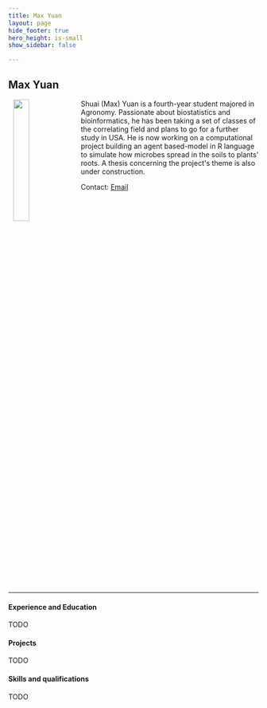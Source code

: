 ```yaml
---
title: Max Yuan
layout: page
hide_footer: true
hero_height: is-small
show_sidebar: false

---
```


## Max Yuan
<img src="{{site.url}}/alumni/max_yuan.jpg" align="left" hspace="10" width="25%">
Shuai (Max) Yuan is a fourth-year student majored in Agronomy. Passionate about biostatistics and bioinformatics, he has been taking a set of classes of the correlating field and plans to go for a further study in USA. He is now working on a computational project building an agent based-model in R language to simulate how microbes spread in the soils to plants' roots. A thesis concerning the project's theme is also under construction.

Contact:
<i class="fas fa-at"></i> [Email](mailto:poillexr123@gmail.com)
<!--
<i class="fab fa-github"></i> [Github]()  
<i class="fab fa-linkedin"></i> [LinkedIn]()
<i class="fab fa-google"></i> [Google Scholar]()  
-->

<br clear="all">
<hr class="solid">


#### Experience and Education
TODO

#### Projects
TODO

#### Skills and qualifications
TODO

